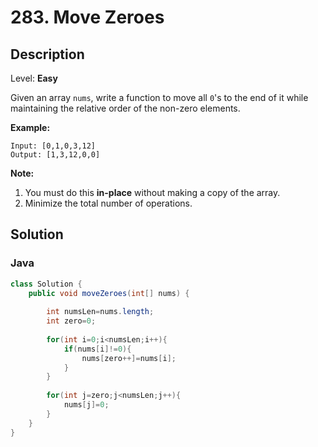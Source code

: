 # 283. Move Zeroes

## Description  

Level: **Easy**

Given an array `nums`, write a function to move all `0`'s to the end of it while maintaining the relative order of the non-zero elements.

**Example:**

```
Input: [0,1,0,3,12]
Output: [1,3,12,0,0]
```

**Note:**

1. You must do this **in-place** without making a copy of the array.
2. Minimize the total number of operations.

## Solution

### Java

```java
class Solution {
    public void moveZeroes(int[] nums) {
        
        int numsLen=nums.length;
        int zero=0;
        
        for(int i=0;i<numsLen;i++){
            if(nums[i]!=0){
                nums[zero++]=nums[i];
            }
        }
        
        for(int j=zero;j<numsLen;j++){
            nums[j]=0;
        }
    }
}
```